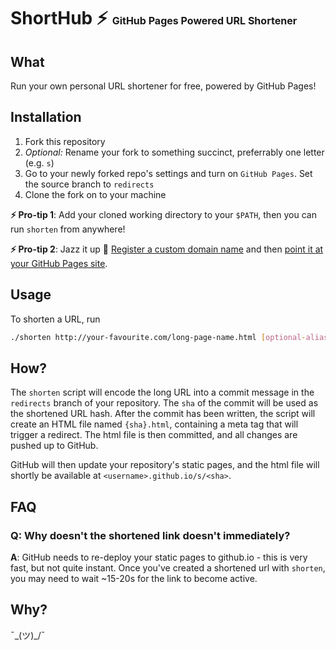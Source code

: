 # ShortHub ⚡️ <font size=3>GitHub Pages Powered URL Shortener</font>

## What
Run your own personal URL shortener for free, powered by GitHub Pages!

## Installation
1. Fork this repository
2. *Optional:* Rename your fork to something succinct, preferrably one letter (e.g. `s`)
3. Go to your newly forked repo's settings and turn on `GitHub Pages`. Set the source branch to `redirects`
4. Clone the fork on to your machine

**⚡️ Pro-tip 1**: Add your cloned working directory to your `$PATH`, then you can run `shorten` from anywhere!

**⚡️ Pro-tip 2**: Jazz it up 🎷 [Register a custom domain name](https://hover.evyy.net/gbPJJO) and then [point it at your GitHub Pages site](https://docs.github.com/en/github/working-with-github-pages/configuring-a-custom-domain-for-your-github-pages-site).

## Usage
To shorten a URL, run
```bash
./shorten http://your-favourite.com/long-page-name.html [optional-alias]
```

## How?
The `shorten` script will encode the long URL into a commit message in the `redirects`
branch of your repository. The `sha` of the commit will be used as the shortened URL hash.
After the commit has been written, the script will create an HTML file named `{sha}.html`,
containing a meta tag that will trigger a redirect. The html file is then committed, and
all changes are pushed up to GitHub.

GitHub will then update your repository's static pages, and the html file will shortly
be available at `<username>.github.io/s/<sha>`.

## FAQ
### Q: Why doesn't the shortened link doesn't immediately?
**A**: GitHub needs to re-deploy your static pages to github.io - this is very fast, but
not quite instant. Once you've created a shortened url with `shorten`, you may need to wait
~15-20s for the link to become active.


## Why?
¯\_(ツ)_/¯